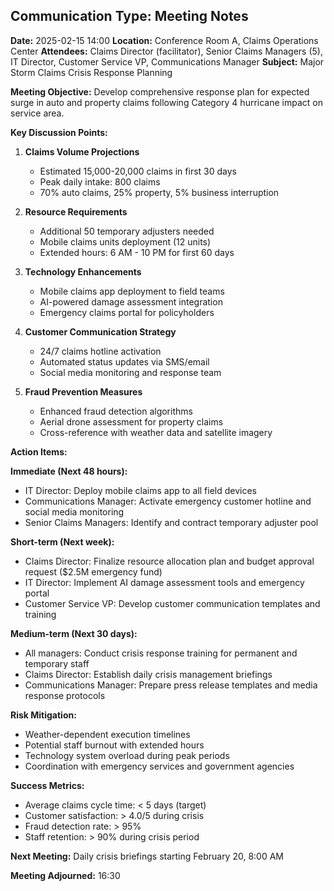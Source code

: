 ## Communication Type: Meeting Notes

**Date:** 2025-02-15 14:00
**Location:** Conference Room A, Claims Operations Center
**Attendees:** Claims Director (facilitator), Senior Claims Managers (5), IT Director, Customer Service VP, Communications Manager
**Subject:** Major Storm Claims Crisis Response Planning

**Meeting Objective:**
Develop comprehensive response plan for expected surge in auto and property claims following Category 4 hurricane impact on service area.

**Key Discussion Points:**

1. **Claims Volume Projections**
   - Estimated 15,000-20,000 claims in first 30 days
   - Peak daily intake: 800 claims
   - 70% auto claims, 25% property, 5% business interruption

2. **Resource Requirements**
   - Additional 50 temporary adjusters needed
   - Mobile claims units deployment (12 units)
   - Extended hours: 6 AM - 10 PM for first 60 days

3. **Technology Enhancements**
   - Mobile claims app deployment to field teams
   - AI-powered damage assessment integration
   - Emergency claims portal for policyholders

4. **Customer Communication Strategy**
   - 24/7 claims hotline activation
   - Automated status updates via SMS/email
   - Social media monitoring and response team

5. **Fraud Prevention Measures**
   - Enhanced fraud detection algorithms
   - Aerial drone assessment for property claims
   - Cross-reference with weather data and satellite imagery

**Action Items:**

**Immediate (Next 48 hours):**
- IT Director: Deploy mobile claims app to all field devices
- Communications Manager: Activate emergency customer hotline and social media monitoring
- Senior Claims Managers: Identify and contract temporary adjuster pool

**Short-term (Next week):**
- Claims Director: Finalize resource allocation plan and budget approval request ($2.5M emergency fund)
- IT Director: Implement AI damage assessment tools and emergency portal
- Customer Service VP: Develop customer communication templates and training

**Medium-term (Next 30 days):**
- All managers: Conduct crisis response training for permanent and temporary staff
- Claims Director: Establish daily crisis management briefings
- Communications Manager: Prepare press release templates and media response protocols

**Risk Mitigation:**
- Weather-dependent execution timelines
- Potential staff burnout with extended hours
- Technology system overload during peak periods
- Coordination with emergency services and government agencies

**Success Metrics:**
- Average claims cycle time: < 5 days (target)
- Customer satisfaction: > 4.0/5 during crisis
- Fraud detection rate: > 95%
- Staff retention: > 90% during crisis period

**Next Meeting:** Daily crisis briefings starting February 20, 8:00 AM

**Meeting Adjourned:** 16:30